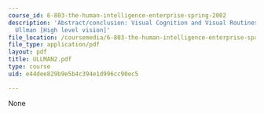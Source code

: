 ```yaml
---
course_id: 6-803-the-human-intelligence-enterprise-spring-2002
description: 'Abstract/conclusion: Visual Cognition and Visual Routines, by Shimon
  Ullman [High level vision]'
file_location: /coursemedia/6-803-the-human-intelligence-enterprise-spring-2002/e44dee829b9e5b4c394e1d996cc90ec5_ULLMAN2.pdf
file_type: application/pdf
layout: pdf
title: ULLMAN2.pdf
type: course
uid: e44dee829b9e5b4c394e1d996cc90ec5

---
```

None